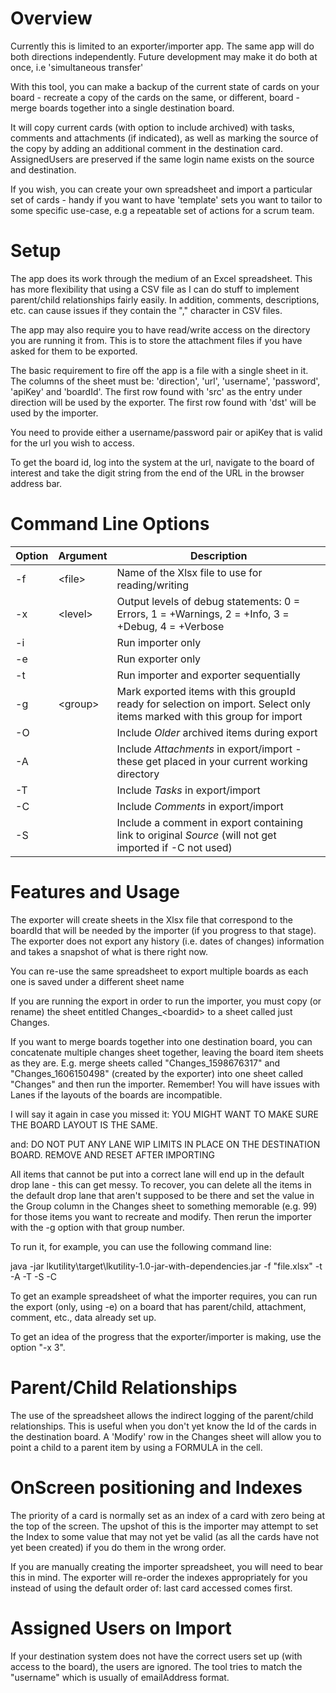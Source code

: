 # Overview

Currently this is limited to an exporter/importer app. The same app will do both directions independently. Future development may make it do both at once, i.e 'simultaneous transfer'

With this tool, you can make a backup of the current state of cards on your board - recreate a copy of the cards on the same, or different, board - merge boards together into a single destination board. 

It will copy current cards (with option to include archived) with tasks, comments and attachments (if indicated), as well as marking the source of the copy by adding an additional comment in the destination card. AssignedUsers are preserved if the same login name exists on the source and destination.

If you wish, you can create your own spreadsheet and import a particular set of cards - handy if you want to have 'template' sets you want to tailor to some specific use-case, e.g a repeatable set of actions for a scrum team.

# Setup

The app does its work through the medium of an Excel spreadsheet. This has more flexibility that using a CSV file as I can do stuff to implement parent/child relationships fairly easily. In addition, comments, descriptions, etc. can cause issues if they contain the "," character in CSV files.

The app may also require you to have read/write access on the directory you are running it from. This is to store the attachment files if you have asked for them to be exported.

The basic requirement to fire off the app is a file with a single sheet in it. The columns of the sheet must be: 'direction', 'url', 'username', 'password', 'apiKey' and 'boardId'. The first row found with 'src' as the entry under direction will be used by the exporter. The first row found with 'dst' will be used by the importer.

You need to provide either a username/password pair or apiKey that is valid for the url you wish to access. 

To get the board id, log into the system at the url, navigate to the board of interest and take the digit string from the end of the URL in the browser address bar.

# Command Line Options
Option | Argument | Description 
------ | -------- | -----------
-f | \<file\> | Name of the Xlsx file to use for reading/writing
-x | \<level\> |  Output levels of debug statements: 0 = Errors, 1 = +Warnings, 2 = +Info, 3 = +Debug, 4 = +Verbose
-i |  | Run importer only
-e |  | Run exporter only 
-t |  | Run importer and exporter sequentially
-g | \<group\> | Mark exported items with this groupId ready for selection on import. Select only items marked with this group for import
-O |  | Include _Older_ archived items during export
-A |  | Include _Attachments_ in export/import - these get placed in your current working directory 
-T |  | Include _Tasks_ in export/import
-C |  | Include  _Comments_ in export/import
-S |  | Include a comment in export containing link to original _Source_ (will not get imported if -C not used)
 
# Features and Usage
 
The exporter will create sheets in the Xlsx file that correspond to the boardId that will be needed by the importer (if you progress to that stage). The exporter does not export any history (i.e. dates of changes) information and takes a snapshot of what is there right now.
 
You can re-use the same spreadsheet to export multiple boards as each one is saved under a different sheet name

If you are running the export in order to run the importer, you must copy (or rename) the sheet entitled Changes_\<boardid\> to a sheet called just Changes. 
 
If you want to merge boards together into one destination board, you can concatenate multiple changes sheet together, leaving the board item sheets as they are. E.g. merge sheets called "Changes_1598676317" and "Changes_1606150498" (created by the exporter) into one sheet called "Changes" and then run the importer. Remember! You will have issues with Lanes if the layouts of the boards are incompatible. 

I will say it again in case you missed it: YOU MIGHT WANT TO MAKE SURE THE BOARD LAYOUT IS THE SAME.

and: DO NOT PUT ANY LANE WIP LIMITS IN PLACE ON THE DESTINATION BOARD. REMOVE AND RESET AFTER IMPORTING

All items that cannot be put into a correct lane will end up in the default drop lane - this can get messy. To recover, you can delete all the items in the default drop lane that aren't supposed to be there and set the value in the Group column in the Changes sheet to something memorable (e.g. 99) for those items you want to recreate and modify. Then rerun the importer with the -g option with that group number.
 
To run it, for example, you can use the following command line:
 
java -jar lkutility\target\lkutility-1.0-jar-with-dependencies.jar -f "file.xlsx" -t  -A -T -S -C
 
To get an example spreadsheet of what the importer requires, you can run the export (only, using -e) on a board that has parent/child, attachment, comment, etc., data already set up.

To get an idea of the progress that the exporter/importer is making, use the option "-x 3".
 
# Parent/Child Relationships
 
The use of the spreadsheet allows the indirect logging of the parent/child relationships. This is useful when you don't yet know the Id of the cards in the destination board. A 'Modify' row in the Changes sheet will allow you to point a child to a parent item by using a FORMULA in the cell.
 
# OnScreen positioning and Indexes
 
The priority of a card is normally set as an index of a card with zero being at the top of the screen. The upshot of this is the importer may attempt to set the Index to some value that may not yet be valid (as all the cards have not yet been created) if you do them in the wrong order.

If you are manually creating the importer spreadsheet, you will need to bear this in mind. The exporter will re-order the indexes appropriately for you instead of using the default order of: last card accessed comes first.

# Assigned Users on Import

If your destination system does not have the correct users set up (with access to the board), the users are ignored. The tool tries to match the "username" which is usually of emailAddress format.
